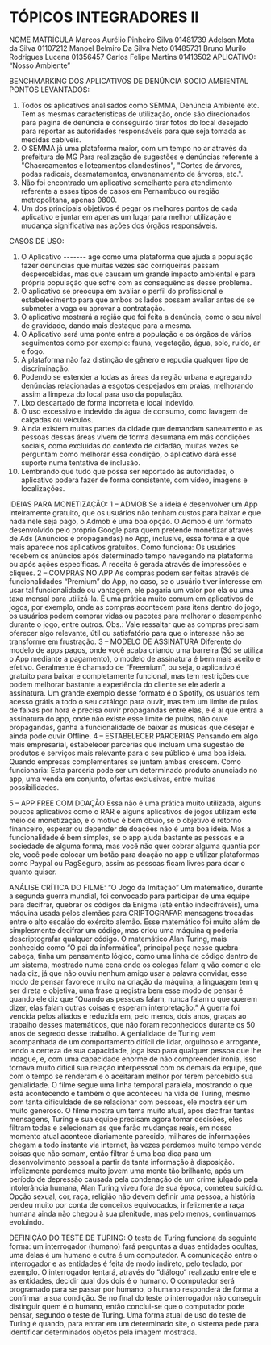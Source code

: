 # TÓPICOS INTEGRADORES II

NOME						MATRÍCULA
Marcos Aurélio Pinheiro Silva 			01481739
Adelson Mota da Silva				01107212
Manoel Belmiro Da Silva Neto			01485731
Bruno Murilo Rodrigues Lucena			01356457
Carlos Felipe Martins				01413502
APLICATIVO: “Nosso Ambiente”

BENCHMARKING DOS APLICATIVOS DE DENÚNCIA SOCIO AMBIENTAL
PONTOS LEVANTADOS:
1.	Todos os aplicativos analisados como SEMMA, Denúncia Ambiente etc. Tem as mesmas características de utilização, onde são direcionados para pagina de denúncia e conseguirão tirar fotos do local desejado para reportar as autoridades responsáveis para que seja tomada as medidas cabíveis.
2.	O SEMMA já uma plataforma maior, com um tempo no ar através da prefeitura de MG Para realização de sugestões e denúncias referente à "Chacreamentos e loteamentos clandestinos", "Cortes de árvores, podas radicais, desmatamentos, envenenamento de árvores, etc.".
3.	Não foi encontrado um aplicativo semelhante para atendimento referente a esses tipos de casos em Pernambuco ou região metropolitana, apenas 0800.
4.	Um dos principais objetivos é pegar os melhores pontos de cada aplicativo e juntar em apenas um lugar para melhor utilização e mudança significativa nas ações dos órgãos responsáveis.

CASOS DE USO:
1.	O Aplicativo ------- age como uma plataforma que ajuda a população fazer denúncias que muitas vezes são corriqueiras passam despercebidas, mas que causam um grande impacto ambiental e para própria população que sofre com as consequências desse problema.
2.	O aplicativo se preocupa em avaliar o perfil do profissional e estabelecimento para que ambos os lados possam avaliar antes de se submeter a vaga ou aprovar a contratação. 
3.	O aplicativo mostrará a região que foi feita a denúncia, como o seu nível de gravidade, dando mais destaque para a mesma.
4.	O Aplicativo será uma ponte entre a população e os órgãos de vários seguimentos como por exemplo: fauna, vegetação, água, solo, ruído, ar e fogo.
5.	A plataforma não faz distinção de gênero e repudia qualquer tipo de discriminação.
6.	Podendo se estender a todas as áreas da região urbana e agregando denúncias relacionadas a esgotos despejados em praias, melhorando assim a limpeza do local para uso da população.
7.	Lixo descartado de forma incorreta e local indevido.
8.	O uso excessivo e indevido da água de consumo, como lavagem de calçadas ou veículos.
9.	Ainda existem muitas partes da cidade que demandam saneamento e as pessoas dessas áreas vivem de forma desumana em más condições sociais, como excluídas do contexto de cidadão, muitas vezes se perguntam como melhorar essa condição, o aplicativo dará esse suporte numa tentativa de inclusão.
10.	Lembrando que tudo que possa ser reportado às autoridades, o aplicativo poderá fazer de forma consistente, com vídeo, imagens e localizações.

IDEIAS PARA MONETIZAÇÃO:
1 – ADMOB
Se a ideia é desenvolver um App inteiramente gratuito, que os usuários não tenham custos para baixar e que nada nele seja pago, o Admob é uma boa opção.
O Admob é um formato desenvolvido pelo próprio Google para quem pretende monetizar através de Ads (Anúncios e propagandas) no App, inclusive, essa forma é a que mais aparece nos aplicativos gratuitos.
Como funciona: Os usuários recebem os anúncios após determinado tempo navegando na plataforma ou após ações específicas. A receita é gerada através de impressões e cliques.
 2 – COMPRAS NO APP
As compras podem ser feitas através de funcionalidades “Premium” do App, no caso, se o usuário tiver interesse em usar tal funcionalidade ou vantagem, ele pagaria um valor por ela ou uma taxa mensal para utilizá-la. É uma prática muito comum em aplicativos de jogos, por exemplo, onde as compras acontecem para itens dentro do jogo, os usuários podem comprar vidas ou pacotes para melhorar o desempenho durante o jogo, entre outros. 
Obs.: Vale ressaltar que as compras precisam oferecer algo relevante, útil ou satisfatório para que o interesse não se transforme em frustração. 
3 – MODELO DE ASSINATURA
Diferente do modelo de apps pagos, onde você acaba criando uma barreira (Só se utiliza o App mediante a pagamento), o modelo de assinatura é bem mais aceito e efetivo. Geralmente é chamado de “Freemium”, ou seja, o aplicativo é gratuito para baixar e completamente funcional, mas tem restrições que podem melhorar bastante a experiência do cliente se ele aderir a assinatura.
Um grande exemplo desse formato é o Spotify, os usuários tem acesso grátis a todo o seu catálogo para ouvir, mas tem um limite de pulos de faixas por hora e precisa ouvir propagandas entre elas, e é aí que entra a assinatura do app, onde não existe esse limite de pulos, não ouve propagandas, ganha a funcionalidade de baixar as músicas que desejar e ainda pode ouvir Offline. 
4 – ESTABELECER PARCERIAS
Pensando em algo mais empresarial, estabelecer parcerias que incluam uma sugestão de produtos e serviços mais relevante para o seu público é uma boa ideia. Quando empresas complementares se juntam ambas crescem.
Como funcionaria: Esta parceria pode ser um determinado produto anunciado no app, uma venda em conjunto, ofertas exclusivas, entre muitas possibilidades.

5 – APP FREE COM DOAÇÃO
Essa não é uma prática muito utilizada, alguns poucos aplicativos como o RAR e alguns aplicativos de jogos utilizam este meio de monetização, e o motivo é bem óbvio, se o objetivo é retorno financeiro, esperar ou depender de doações não é uma boa ideia. 
Mas a funcionalidade é bem simples, se o app ajuda bastante as pessoas e a sociedade de alguma forma, mas você não quer cobrar alguma quantia por ele, você pode colocar um botão para doação no app e utilizar plataformas como Paypal ou PagSeguro, assim as pessoas ficam livres para doar o quanto quiser.


ANÁLISE CRÍTICA DO FILME: “O Jogo da Imitação”
Um matemático, durante a segunda guerra mundial, foi convocado para participar de uma equipe para decifrar, quebrar os códigos da Enigma (até então indecifráveis), uma máquina usada pelos alemães para CRIPTOGRAFAR mensagens trocadas entre o alto escalão do exército alemão. Esse matemático foi muito além de simplesmente decifrar um código, mas criou uma máquina q poderia descriptografar qualquer código. O matemático Alan Turing, mais conhecido como “O pai da informática”, principal peça nesse quebra-cabeça, tinha um pensamento lógico, como uma linha de código dentro de um sistema, mostrado numa cena onde os colegas falam q vão comer e ele nada diz, já que não ouviu nenhum amigo usar a palavra convidar, esse modo de pensar favorece muito na criação da máquina, a linguagem tem q ser direta e objetiva, uma frase q registra bem esse modo de pensar é quando ele diz que “Quando as pessoas falam, nunca falam o que querem dizer, elas falam outras coisas e esperam interpretação.” 
A guerra foi vencida pelos aliados e reduzida em, pelo menos, dois anos, graças ao trabalho desses matemáticos, que não foram reconhecidos durante os 50 anos de segredo desse trabalho.
A genialidade de Turing vem acompanhada de um comportamento difícil de lidar, orgulhoso e arrogante, tendo a certeza de sua capacidade, joga isso para qualquer pessoa que lhe indague, e, com uma capacidade enorme de não compreender ironia, isso tornava muito difícil sua relação interpessoal com os demais da equipe, que com o tempo se renderam e o aceitaram melhor por terem percebido sua genialidade.
O filme segue uma linha temporal paralela, mostrando o que está acontecendo e também o que aconteceu na vida de Turing, mesmo com tanta dificuldade de se relacionar com pessoas, ele mostra ser um muito generoso.
O filme mostra um tema muito atual, após decifrar tantas mensagens, Turing e sua equipe precisam agora tomar decisões, eles filtram todas e selecionam as que farão mudanças reais, em nosso momento atual acontece diariamente parecido, milhares de informações chegam a todo instante via internet, às vezes perdemos muito tempo vendo coisas que não somam, então filtrar é uma boa dica para um desenvolvimento pessoal a partir de tanta informação à disposição.
Infelizmente perdemos muito jovem uma mente tão brilhante, após um período de depressão causada pela condenação de um crime julgado pela intolerância humana, Alan Turing viveu fora de sua época, cometeu suicídio. Opção sexual, cor, raça, religião não devem definir uma pessoa, a história perdeu muito por conta de conceitos equivocados, infelizmente a raça humana ainda não chegou à sua plenitude, mas pelo menos, continuamos evoluindo.

DEFINIÇÃO DO TESTE DE TURING:
O teste de Turing    funciona da seguinte forma: um interrogador (humano) fará perguntas a duas entidades ocultas, uma delas é um humano e outra é um computador.  A comunicação entre o interrogador e as entidades é feita de modo indireto, pelo teclado, por exemplo. O interrogador tentará, através do “diálogo“ realizado entre ele e as entidades, decidir qual dos dois é o humano. O computador será programado para se passar por humano, o humano responderá de forma a confirmar a sua condição.  Se no final do teste o interrogador não conseguir distinguir quem é o   humano, então conclui-se que o computador pode pensar, segundo o teste de Turing.
Uma forma atual de uso do teste de Turing é quando, para entrar em um determinado site, o sistema pede para identificar determinados objetos pela imagem mostrada. 
